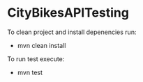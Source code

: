 # CityBikesAPITesting

To clean project and install depenencies run:
* mvn clean install

To run test execute:
* mvn test

